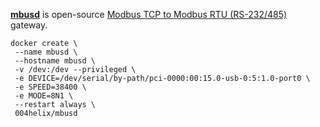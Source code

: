 [**mbusd**](https://github.com/3cky/mbusd) is open-source [Modbus TCP to Modbus RTU (RS-232/485)](https://en.wikipedia.org/wiki/Modbus) gateway.

```
docker create \
 --name mbusd \
 --hostname mbusd \
 -v /dev:/dev --privileged \
 -e DEVICE=/dev/serial/by-path/pci-0000:00:15.0-usb-0:5:1.0-port0 \
 -e SPEED=38400 \
 -e MODE=8N1 \
 --restart always \
 004helix/mbusd
```
